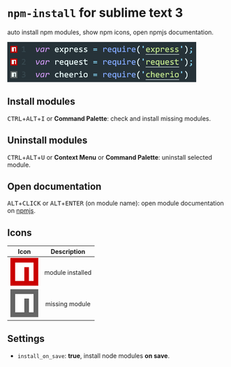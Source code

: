 # `npm-install` for sublime text 3
auto install npm modules, show npm icons, open npmjs documentation.

![preview](https://raw.githubusercontent.com/fcannizzaro/npm-install/master/npm-install.png)

## Install modules
<kbd>CTRL</kbd>+<kbd>ALT</kbd>+<kbd>I</kbd> or **Command Palette**: check and install missing modules.

## Uninstall modules
<kbd>CTRL</kbd>+<kbd>ALT</kbd>+<kbd>U</kbd> or **Context Menu** or **Command Palette**: uninstall selected module.

## Open documentation
<kbd>ALT</kbd>+<kbd>CLICK</kbd> or <kbd>ALT</kbd>+<kbd>ENTER</kbd> (on module name): open module documentation on [npmjs](https://www.npmjs.com).

## Icons
| Icon |    Description   |
|:----:|:----------------:|
| ![on](https://raw.githubusercontent.com/fcannizzaro/npm-install/master/icon-on.png)   | module installed |
| ![off](https://raw.githubusercontent.com/fcannizzaro/npm-install/master/icon-off.png) |  missing module  |

## Settings
- `install_on_save`: **true**, install node modules **on save**.
